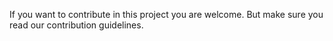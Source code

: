 If you want to contribute in this project you are welcome. But make sure you read our contribution guidelines.
